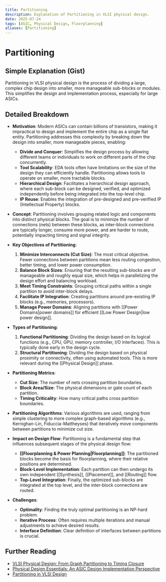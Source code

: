 ```yaml
---
title: Partitioning
description: Explanation of Partitioning in VLSI physical design.
date: 2025-07-24
tags: [ASIC, Physical Design, Floorplanning]
aliases: [Partitioning]
---
```


# Partitioning

## Simple Explanation (Gist)
Partitioning in VLSI physical design is the process of dividing a large, complex chip design into smaller, more manageable sub-blocks or modules. This simplifies the design and implementation process, especially for large ASICs.

## Detailed Breakdown

*   **Motivation**: Modern ASICs can contain billions of transistors, making it impractical to design and implement the entire chip as a single flat entity. Partitioning addresses this complexity by breaking down the design into smaller, more manageable pieces, enabling:
    *   **Divide and Conquer**: Simplifies the design process by allowing different teams or individuals to work on different parts of the chip concurrently.
    *   **Tool Scalability**: EDA tools often have limitations on the size of the design they can efficiently handle. Partitioning allows tools to operate on smaller, more tractable blocks.
    *   **Hierarchical Design**: Facilitates a hierarchical design approach, where each sub-block can be designed, verified, and optimized independently before being integrated into the top-level chip.
    *   **IP Reuse**: Enables the integration of pre-designed and pre-verified IP (Intellectual Property) blocks.

*   **Concept**: Partitioning involves grouping related logic and components into distinct physical blocks. The goal is to minimize the number of connections (nets) between these blocks, as inter-block connections are typically longer, consume more power, and are harder to route, potentially impacting timing and signal integrity.

*   **Key Objectives of Partitioning**:
    1.  **Minimize Interconnects (Cut Size)**: The most critical objective. Fewer connections between partitions mean less routing congestion, better timing, and lower power consumption.
    2.  **Balance Block Sizes**: Ensuring that the resulting sub-blocks are of manageable and roughly equal size, which helps in parallelizing the design effort and balancing workload.
    3.  **Meet Timing Constraints**: Grouping critical paths within a single partition to avoid inter-block delays.
    4.  **Facilitate IP Integration**: Creating partitions around pre-existing IP blocks (e.g., memories, processors).
    5.  **Manage Power Domains**: Aligning partitions with [[Power Domains|power domains]] for efficient [[Low Power Design|low power design]].

*   **Types of Partitioning**:
    1.  **Functional Partitioning**: Dividing the design based on its logical functions (e.g., CPU, GPU, memory controller, I/O interfaces). This is typically done early in the design cycle.
    2.  **Structural Partitioning**: Dividing the design based on physical proximity or connectivity, often using automated tools. This is more relevant during the [[Physical Design]] phase.

*   **Partitioning Metrics**:
    *   **Cut Size**: The number of nets crossing partition boundaries.
    *   **Block Area/Size**: The physical dimensions or gate count of each partition.
    *   **Timing Criticality**: How many critical paths cross partition boundaries.

*   **Partitioning Algorithms**: Various algorithms are used, ranging from simple clustering to more complex graph-based algorithms (e.g., Kernighan-Lin, Fiduccia-Mattheyses) that iteratively move components between partitions to minimize cut size.

*   **Impact on Design Flow**: Partitioning is a fundamental step that influences subsequent stages of the physical design flow:
    *   **[[Floorplanning & Power Planning|Floorplanning]]**: The partitioned blocks become the basis for floorplanning, where their relative positions are determined.
    *   **Block-Level Implementation**: Each partition can then undergo its own independent [[Synthesis]], [[Placement]], and [[Routing]] flow.
    *   **Top-Level Integration**: Finally, the optimized sub-blocks are integrated at the top level, and the inter-block connections are routed.

*   **Challenges**: 
    *   **Optimality**: Finding the truly optimal partitioning is an NP-hard problem.
    *   **Iterative Process**: Often requires multiple iterations and manual adjustments to achieve desired results.
    *   **Interface Definition**: Clear definition of interfaces between partitions is crucial.

## Further Reading

*   [VLSI Physical Design: From Graph Partitioning to Timing Closure](https://www.amazon.com/VLSI-Physical-Design-Partitioning-Timing/dp/0471721426)
*   [Physical Design Essentials: An ASIC Design Implementation Perspective](https://www.amazon.com/Physical-Design-Essentials-Implementation-Perspective/dp/0387713424)
*   [Partitioning in VLSI Design](https://www.vlsi-expert.com/2018/01/partitioning-in-vlsi-design.html)